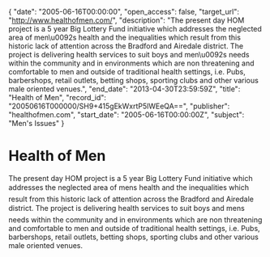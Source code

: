 {
  "date": "2005-06-16T00:00:00", 
  "open_access": false, 
  "target_url": "http://www.healthofmen.com/", 
  "description": "The present day HOM project is a 5 year Big Lottery Fund initiative which addresses the neglected area of men\u0092s health and the inequalities which result from this historic lack of attention across the Bradford and Airedale district. The project is delivering health services to suit boys and men\u0092s needs within the community and in environments which are non threatening and comfortable to men and outside of traditional health settings, i.e. Pubs, barbershops, retail outlets, betting shops, sporting clubs and other various male oriented venues.", 
  "end_date": "2013-04-30T23:59:59Z", 
  "title": "Health of Men", 
  "record_id": "20050616T000000/SH9+415gEkWxrtP5lWEeQA==", 
  "publisher": "healthofmen.com", 
  "start_date": "2005-06-16T00:00:00Z", 
  "subject": "Men's Issues"
}

# Health of Men

The present day HOM project is a 5 year Big Lottery Fund initiative which addresses the neglected area of mens health and the inequalities which result from this historic lack of attention across the Bradford and Airedale district. The project is delivering health services to suit boys and mens needs within the community and in environments which are non threatening and comfortable to men and outside of traditional health settings, i.e. Pubs, barbershops, retail outlets, betting shops, sporting clubs and other various male oriented venues.
